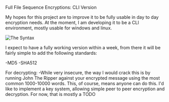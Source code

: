 Full File Sequence Encryptions: CLI Version

My hopes for this project are to improve it to be fully usable in day to day encryption needs.
At the moment, I am developing it to be a CLI environment, mostly usable for windows and linux.

![The Syntax](/images/tut1.png)

I expect to have a fully working version within a week, from there it will be fairly simple to
add the following standards:

  -MD5
  -SHA512
  
For decrypting:
  -While very insecure, the way I would crack this is by running John The Ripper against your encrypted
  message using the most common 1000-10000 words. This, of course, means anyone can do this. I'd like
  to implement a key system, allowing simple peer to peer encryption and decryption. For now, that is mostly
  a TODO
